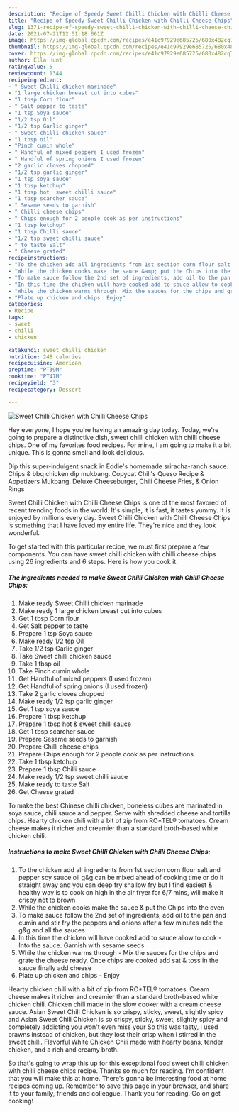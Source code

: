 ```yaml
---
description: "Recipe of Speedy Sweet Chilli Chicken with Chilli Cheese Chips"
title: "Recipe of Speedy Sweet Chilli Chicken with Chilli Cheese Chips"
slug: 1371-recipe-of-speedy-sweet-chilli-chicken-with-chilli-cheese-chips
date: 2021-07-21T12:51:18.661Z
image: https://img-global.cpcdn.com/recipes/e41c97929e685725/680x482cq70/sweet-chilli-chicken-with-chilli-cheese-chips-recipe-main-photo.jpg
thumbnail: https://img-global.cpcdn.com/recipes/e41c97929e685725/680x482cq70/sweet-chilli-chicken-with-chilli-cheese-chips-recipe-main-photo.jpg
cover: https://img-global.cpcdn.com/recipes/e41c97929e685725/680x482cq70/sweet-chilli-chicken-with-chilli-cheese-chips-recipe-main-photo.jpg
author: Ella Hunt
ratingvalue: 5
reviewcount: 1344
recipeingredient:
- " Sweet Chilli chicken marinade"
- "1 large chicken breast cut into cubes"
- "1 tbsp Corn flour"
- " Salt pepper to taste"
- "1 tsp Soya sauce"
- "1/2 tsp Oil"
- "1/2 tsp Garlic ginger"
- " Sweet chilli chicken sauce"
- "1 tbsp oil"
- "Pinch cumin whole"
- " Handful of mixed peppers I used frozen"
- " Handful of spring onions I used frozen"
- "2 garlic cloves chopped"
- "1/2 tsp garlic ginger"
- "1 tsp soya sauce"
- "1 tbsp ketchup"
- "1 tbsp hot  sweet chilli sauce"
- "1 tbsp scarcher sauce"
- " Sesame seeds to garnish"
- " Chilli cheese chips"
- " Chips enough for 2 people cook as per instructions"
- "1 tbsp ketchup"
- "1 tbsp Chilli sauce"
- "1/2 tsp sweet chilli sauce"
- " to taste Salt"
- " Cheese grated"
recipeinstructions:
- "To the chicken add all ingredients from 1st section corn flour salt and pepper soy sauce oil g&amp;g can be mixed ahead of cooking time or do it straight away and you can deep fry shallow fry but I find easiest &amp; healthy way is to cook on high in the air fryer for 6/7 mins, will make it crispy not to brown"
- "While the chicken cooks make the sauce &amp; put the Chips into the oven"
- "To make sauce follow the 2nd set of ingredients, add oil to the pan and cumin and stir fry the peppers and onions after a few minutes add the g&amp;g and all the sauces"
- "In this time the chicken will have cooked add to sauce allow to cook  Into the sauce. Garnish with sesame seeds"
- "While the chicken warms through  Mix the sauces for the chips and grate the cheese ready. Once chips are cooked add sat &amp; toss in the sauce finally add cheese"
- "Plate up chicken and chips  Enjoy"
categories:
- Recipe
tags:
- sweet
- chilli
- chicken

katakunci: sweet chilli chicken 
nutrition: 248 calories
recipecuisine: American
preptime: "PT39M"
cooktime: "PT47M"
recipeyield: "3"
recipecategory: Dessert

---
```



![Sweet Chilli Chicken with Chilli Cheese Chips](https://img-global.cpcdn.com/recipes/e41c97929e685725/680x482cq70/sweet-chilli-chicken-with-chilli-cheese-chips-recipe-main-photo.jpg)

Hey everyone, I hope you're having an amazing day today. Today, we're going to prepare a distinctive dish, sweet chilli chicken with chilli cheese chips. One of my favorites food recipes. For mine, I am going to make it a bit unique. This is gonna smell and look delicious.

Dip this super-indulgent snack in Eddie&#39;s homemade sriracha-ranch sauce. Chips &amp; bbq chicken dip mukbang. Copycat Chili&#39;s Queso Recipe &amp; Appetizers Mukbang. Deluxe Cheeseburger, Chili Cheese Fries, &amp; Onion Rings

Sweet Chilli Chicken with Chilli Cheese Chips is one of the most favored of recent trending foods in the world. It's simple, it is fast, it tastes yummy. It is enjoyed by millions every day. Sweet Chilli Chicken with Chilli Cheese Chips is something that I have loved my entire life. They're nice and they look wonderful.


To get started with this particular recipe, we must first prepare a few components. You can have sweet chilli chicken with chilli cheese chips using 26 ingredients and 6 steps. Here is how you cook it.

<!--inarticleads1-->

##### The ingredients needed to make Sweet Chilli Chicken with Chilli Cheese Chips:

1. Make ready  Sweet Chilli chicken marinade
1. Make ready 1 large chicken breast cut into cubes
1. Get 1 tbsp Corn flour
1. Get  Salt pepper to taste
1. Prepare 1 tsp Soya sauce
1. Make ready 1/2 tsp Oil
1. Take 1/2 tsp Garlic ginger
1. Take  Sweet chilli chicken sauce
1. Take 1 tbsp oil
1. Take Pinch cumin whole
1. Get  Handful of mixed peppers (I used frozen)
1. Get  Handful of spring onions (I used frozen)
1. Take 2 garlic cloves chopped
1. Make ready 1/2 tsp garlic ginger
1. Get 1 tsp soya sauce
1. Prepare 1 tbsp ketchup
1. Prepare 1 tbsp hot &amp; sweet chilli sauce
1. Get 1 tbsp scarcher sauce
1. Prepare  Sesame seeds to garnish
1. Prepare  Chilli cheese chips
1. Prepare  Chips enough for 2 people cook as per instructions
1. Take 1 tbsp ketchup
1. Prepare 1 tbsp Chilli sauce
1. Make ready 1/2 tsp sweet chilli sauce
1. Make ready  to taste Salt
1. Get  Cheese grated


To make the best Chinese chilli chicken, boneless cubes are marinated in soya sauce, chili sauce and pepper. Serve with shredded cheese and tortilla chips. Hearty chicken chili with a bit of zip from RO*TEL® tomatoes. Cream cheese makes it richer and creamier than a standard broth-based white chicken chili. 

<!--inarticleads2-->

##### Instructions to make Sweet Chilli Chicken with Chilli Cheese Chips:

1. To the chicken add all ingredients from 1st section corn flour salt and pepper soy sauce oil g&amp;g can be mixed ahead of cooking time or do it straight away and you can deep fry shallow fry but I find easiest &amp; healthy way is to cook on high in the air fryer for 6/7 mins, will make it crispy not to brown
1. While the chicken cooks make the sauce &amp; put the Chips into the oven
1. To make sauce follow the 2nd set of ingredients, add oil to the pan and cumin and stir fry the peppers and onions after a few minutes add the g&amp;g and all the sauces
1. In this time the chicken will have cooked add to sauce allow to cook  - Into the sauce. Garnish with sesame seeds
1. While the chicken warms through  - Mix the sauces for the chips and grate the cheese ready. Once chips are cooked add sat &amp; toss in the sauce finally add cheese
1. Plate up chicken and chips  - Enjoy


Hearty chicken chili with a bit of zip from RO*TEL® tomatoes. Cream cheese makes it richer and creamier than a standard broth-based white chicken chili. Chicken chili made in the slow cooker with a cream cheese sauce. Asian Sweet Chili Chicken is so crispy, sticky, sweet, slightly spicy and Asian Sweet Chili Chicken is so crispy, sticky, sweet, slightly spicy and completely addicting you won&#39;t even miss your So this was tasty, i used prawns instead of chicken, but they lost their crisp when i stirred in the sweet chilli. Flavorful White Chicken Chili made with hearty beans, tender chicken, and a rich and creamy broth. 

So that's going to wrap this up for this exceptional food sweet chilli chicken with chilli cheese chips recipe. Thanks so much for reading. I'm confident that you will make this at home. There's gonna be interesting food at home recipes coming up. Remember to save this page in your browser, and share it to your family, friends and colleague. Thank you for reading. Go on get cooking!
